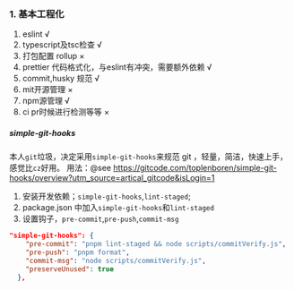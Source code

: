 

### 1. 基本工程化
1. eslint   √
2. typescript及tsc检查   √
3. 打包配置   rollup    ×
4. prettier  代码格式化，与eslint有冲突，需要额外依赖  √
5. commit,husky 规范    √
6. mit开源管理  ×
7. npm源管理    √
8. ci pr时候进行检测等等  ×

##### simple-git-hooks
本人`git`垃圾，决定采用`simple-git-hooks`来规范 git ，轻量，简洁，快速上手，感觉比`cz`好用。
用法：@see  https://gitcode.com/toplenboren/simple-git-hooks/overview?utm_source=artical_gitcode&isLogin=1
1. 安装开发依赖；`simple-git-hooks`,`lint-staged`;
2. package.json 中加入`simple-git-hooks`和`lint-staged`
3. 设置钩子，`pre-commit`,`pre-push`,`commit-msg`
```json
"simple-git-hooks": {
    "pre-commit": "pnpm lint-staged && node scripts/commitVerify.js",
    "pre-push": "pnpm format",
    "commit-msg": "node scripts/commitVerify.js",
    "preserveUnused": true
  },
```



